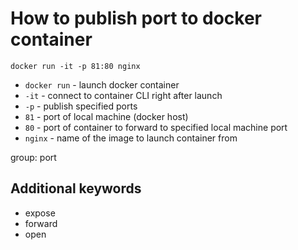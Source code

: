 # How to publish port to docker container

```docker
docker run -it -p 81:80 nginx
```

- `docker run` - launch docker container
- `-it` - connect to container CLI right after launch
- `-p` - publish specified ports
- `81` - port of local machine (docker host)
- `80` - port of container to forward to specified local machine port
- `nginx` - name of the image to launch container from

group: port


## Additional keywords
- expose
- forward
- open
